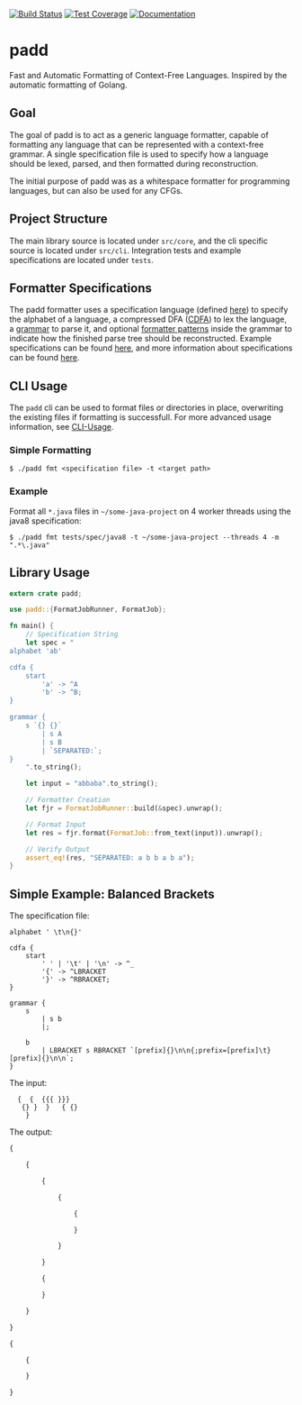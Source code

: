 [![Build Status](https://travis-ci.com/srhickma/padd.svg?branch=master)](https://travis-ci.com/srhickma/padd)
[![Test Coverage](https://codecov.io/gh/srhickma/padd/branch/master/graph/badge.svg)](https://codecov.io/gh/srhickma/padd)
[![Documentation](https://img.shields.io/badge/docs-mkdocs-blue)](https://padd.srhickma.dev)

# padd
Fast and Automatic Formatting of Context-Free Languages. Inspired by the automatic formatting of
Golang.

## Goal
The goal of padd is to act as a generic language formatter, capable of formatting any language that can be represented with a context-free grammar. A single specification file is used to specify how a language should be lexed, parsed, and then formatted during reconstruction.

The initial purpose of padd was as a whitespace formatter for programming languages, but can also be used for any CFGs.

## Project Structure
The main library source is located under `src/core`, and the cli specific source is located under `src/cli`.
Integration tests and example specifications are located under `tests`.

## Formatter Specifications
The padd formatter uses a specification language (defined [here](https://github.com/srhickma/padd/blob/master/src/core/spec/lang.rs)) to specify the alphabet of a language, a compressed DFA ([CDFA](https://github.com/srhickma/padd/wiki/CDFA-Specification)) to lex the language, a [grammar](https://github.com/srhickma/padd/wiki/Grammar-Specification) to parse it, and optional [formatter patterns](https://github.com/srhickma/padd/wiki/Formatter-Patterns) inside the grammar to indicate how the finished parse tree should be reconstructed. Example specifications can be found [here](https://github.com/srhickma/padd/tree/master/tests/spec), and more information about specifications can be found [here](https://github.com/srhickma/padd/wiki/Specifications).

## CLI Usage
The `padd` cli can be used to format files or directories in place, overwriting the existing files if formatting is successfull. For more advanced usage information, see [CLI-Usage](https://github.com/srhickma/padd/wiki/CLI-Usage).

### Simple Formatting
```shell
$ ./padd fmt <specification file> -t <target path>
```
### Example
Format all `*.java` files in `~/some-java-project` on 4 worker threads using the java8 specification:
```shell
$ ./padd fmt tests/spec/java8 -t ~/some-java-project --threads 4 -m ".*\.java"
```

## Library Usage
```rust
extern crate padd;

use padd::{FormatJobRunner, FormatJob};

fn main() {
    // Specification String
    let spec = "
alphabet 'ab'

cdfa {
    start
        'a' -> ^A
        'b' -> ^B;
}

grammar {
    s `{} {}`
        | s A
        | s B
        | `SEPARATED:`;
}
    ".to_string();

    let input = "abbaba".to_string();

    // Formatter Creation
    let fjr = FormatJobRunner::build(&spec).unwrap();

    // Format Input
    let res = fjr.format(FormatJob::from_text(input)).unwrap();

    // Verify Output
    assert_eq!(res, "SEPARATED: a b b a b a");
}
```

## Simple Example: Balanced Brackets
The specification file:
```
alphabet ' \t\n{}'

cdfa {
    start
        ' ' | '\t' | '\n' -> ^_
        '{' -> ^LBRACKET
        '}' -> ^RBRACKET;
}

grammar {
    s
        | s b
        |;

    b
        | LBRACKET s RBRACKET `[prefix]{}\n\n{;prefix=[prefix]\t}[prefix]{}\n\n`;
}
```
The input:
```
  {  {  {{{ }}}
   {} }  }   { {}
    }
```
The output:
```txt
{

	{

		{

			{

				{

				}

			}

		}

		{

		}

	}

}

{

	{

	}

}
```
